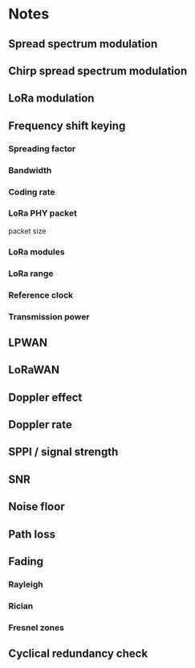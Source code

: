 # Notes

## Spread spectrum modulation

## Chirp spread spectrum modulation

## LoRa modulation

## Frequency shift keying

### Spreading factor

### Bandwidth

### Coding rate

### LoRa PHY packet
packet size

### LoRa modules

### LoRa range

### Reference clock

### Transmission power

## LPWAN

## LoRaWAN

## Doppler effect

## Doppler rate

## SPPI / signal strength

## SNR

## Noise floor

## Path loss

## Fading

### Rayleigh

### Rician

### Fresnel zones

## Cyclical redundancy check


